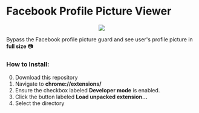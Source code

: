 # Facebook Profile Picture Viewer

<p align="center">
    <img src="https://i.imgur.com/B9rUuLJ.png">
</p>

Bypass the Facebook profile picture guard and see user's profile picture in __full size__ 📷

### How to Install:

0. Download this repository
1. Navigate to **chrome://extensions/** 
2. Ensure the checkbox labeled **Developer mode** is enabled. 
3. Click the button labeled **Load unpacked extension...**
4. Select the directory 

